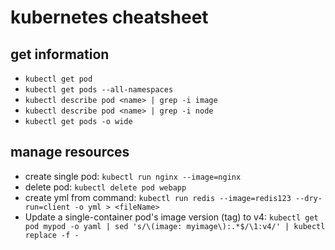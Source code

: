 # kubernetes cheatsheet

## get information

- `kubectl get pod`
- `kubectl get pods --all-namespaces`
- `kubectl describe pod <name> | grep -i image`
- `kubectl describe pod <name> | grep -i node`
- `kubectl get pods -o wide`

## manage resources

- create single pod: `kubectl run nginx --image=nginx`
- delete pod: `kubectl delete pod webapp`
- create yml from command: `kubectl run redis --image=redis123 --dry-run=client -o yml > <fileName>`
- Update a single-container pod's image version (tag) to v4: `kubectl get pod mypod -o yaml | sed 's/\(image: myimage\):.*$/\1:v4/' | kubectl replace -f -`
